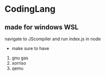 # CodingLang
made for windows WSL
---
navigate to JScompiler and run index.js in node
- make sure to have
1. gnu gas
2. xorriso
3. qemu
